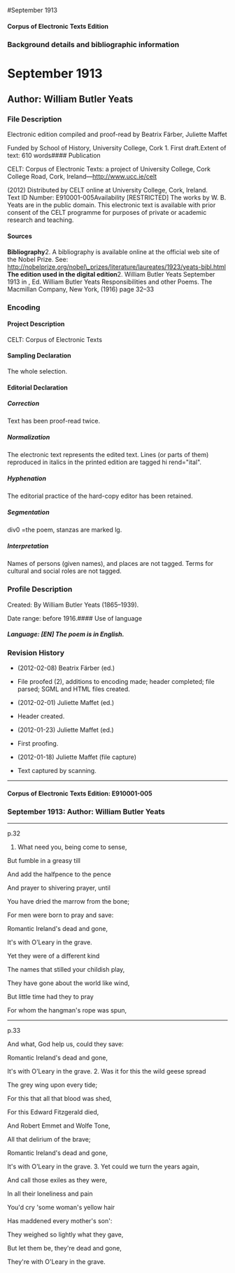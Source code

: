 

#September 1913


<!-- // 
 function footNote(link) {
 openpopup = window.open(link,"openpopup","width=512,height=128,left=256,top=256,resizable=no,scrollbars=1,menubar=1,statusbar=0,toolbar=0");
}
// -->



#### Corpus of Electronic Texts Edition


### Background details and bibliographic information


September 1913
==============


Author: William Butler Yeats
----------------------------


### File Description

Electronic edition compiled and proof-read by Beatrix Färber, Juliette Maffet

Funded by School of History, University College, Cork 1. First draft.Extent of text: 610 words#### Publication


CELT: Corpus of Electronic Texts: a project of University College, Cork  
College Road, Cork, Ireland—http://www.ucc.ie/celt

 (2012) Distributed by CELT online at University College, Cork, Ireland.  
Text ID Number: E910001-005Availability [RESTRICTED] 
The works by W. B. Yeats are in the public domain. This electronic text is available with prior consent of the CELT programme for purposes of private or academic research and teaching.


#### Sources


**Bibliography**2. A bibliography is available online at the official web site of the Nobel Prize. See: http://nobelprize.org/nobel\_prizes/literature/laureates/1923/yeats-bibl.html
**The edition used in the digital edition**2. William Butler Yeats September 1913 in , Ed. William Butler Yeats Responsibilities and other Poems. The Macmillan Company, New York, (1916) page 32–33

### Encoding


#### Project Description


CELT: Corpus of Electronic Texts


#### Sampling Declaration


The whole selection.


#### Editorial Declaration


##### Correction


Text has been proof-read twice.


##### Normalization


The electronic text represents the edited text. Lines (or parts of them) reproduced in italics in the printed edition are tagged hi rend="ital".


##### Hyphenation


The editorial practice of the hard-copy editor has been retained.


##### Segmentation


div0 =the poem, stanzas are marked lg.


##### Interpretation


Names of persons (given names), and places are not tagged. Terms for cultural and social roles are not tagged.


### Profile Description


Created: By William Butler Yeats (1865–1939).

 Date range: before 1916.#### Use of language


##### Language: [EN] The poem is in English.


### Revision History


* (2012-02-08) Beatrix Färber (ed.)

* File proofed (2), additions to encoding made; header completed; file parsed; SGML and HTML files created.
* (2012-02-01) Juliette Maffet (ed.)

* Header created.
* (2012-01-23) Juliette Maffet (ed.)

* First proofing.
* (2012-01-18) Juliette Maffet (file capture)

* Text captured by scanning.




---


#### Corpus of Electronic Texts Edition: E910001-005


### September 1913: Author: William Butler Yeats




---

p.32


1. What need you, being come to sense,
  
But fumble in a greasy till
  
And add the halfpence to the pence
  
And prayer to shivering prayer, until
  
You have dried the marrow from the bone;
  
For men were born to pray and save:
  
Romantic Ireland's dead and gone,
  
It's with O'Leary in the grave.
  
Yet they were of a different kind
  
The names that stilled your childish play,
  
They have gone about the world like wind,
  
But little time had they to pray
  
For whom the hangman's rope was spun,


---

p.33


And what, God help us, could they save:
  
Romantic Ireland's dead and gone,
  
It's with O'Leary in the grave.
2. Was it for this the wild geese spread
  
The grey wing upon every tide;
  
For this that all that blood was shed,
  
For this Edward Fitzgerald died,
  
And Robert Emmet and Wolfe Tone,
  
All that delirium of the brave;
  
Romantic Ireland's dead and gone,
  
It's with O'Leary in the grave.
3. Yet could we turn the years again,
  
And call those exiles as they were,
  
In all their loneliness and pain
  
You'd cry 'some woman's yellow hair
  
Has maddened every mother's son':
  
They weighed so lightly what they gave,
  
But let them be, they're dead and gone,
  
They're with O'Leary in the grave.










